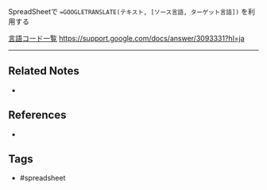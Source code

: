 SpreadSheetで
`=GOOGLETRANSLATE(テキスト, [ソース言語, ターゲット言語])`
を利用する

[言語コード一覧](https://buralog.jp/gspread-languagecode-list/)
https://support.google.com/docs/answer/3093331?hl=ja


---
## Related Notes
- 

## References
- 

## Tags
- #spreadsheet 